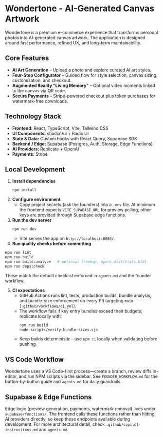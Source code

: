 # Wondertone - AI-Generated Canvas Artwork

Wondertone is a premium e-commerce experience that transforms personal photos into AI-generated canvas artwork. The application is designed around fast performance, refined UX, and long-term maintainability.

## Core Features

- **AI Art Generation** – Upload a photo and explore curated AI art styles.
- **Four-Step Configurator** – Guided flow for style selection, canvas sizing, customization, and checkout.
- **Augmented Reality "Living Memory"** – Optional video moments linked to the canvas via QR code.
- **Secure Payments** – Stripe-powered checkout plus token purchases for watermark-free downloads.

## Technology Stack

- **Frontend:** React, TypeScript, Vite, Tailwind CSS
- **UI Components:** shadcn/ui + Radix UI
- **State & Data:** Custom hooks with React Query, Supabase SDK
- **Backend / Edge:** Supabase (Postgres, Auth, Storage, Edge Functions)
- **AI Providers:** Replicate + OpenAI
- **Payments:** Stripe

## Local Development

1. **Install dependencies**
   ```sh
   npm install
   ```
2. **Configure environment**
   - Copy project secrets (ask the founders) into a `.env` file. At minimum the frontend expects `VITE_SUPABASE_URL` for preview polling; other keys are provided through Supabase edge functions.
3. **Run the dev server**
   ```sh
   npm run dev
   ```
   - Vite serves the app on `http://localhost:8080/`.
4. **Run quality checks before committing**
  ```sh
  npm run lint
  npm run build
  npm run build:analyze   # optional treemap, opens dist/stats.html
  npm run deps:check
  ```
  These match the default checklist enforced in `agents.md` and the founder workflow.

5. **CI expectations**
   - GitHub Actions runs lint, tests, production builds, bundle analysis, and bundle-size enforcement on every PR targeting `main` (`.github/workflows/ci.yml`).
   - The workflow fails if key entry bundles exceed their budgets; replicate locally with:
     ```sh
     npm run build
     node scripts/verify-bundle-sizes.cjs
     ```
   - Keep builds deterministic—use `npm ci` locally when validating before pushing.

## VS Code Workflow

Wondertone uses a VS Code-first process—create a branch, review diffs in-editor, and run NPM scripts via the sidebar. See `FOUNDER_WORKFLOW.md` for the button-by-button guide and `agents.md` for daily guardrails.

## Supabase & Edge Functions

Edge logic (preview generation, payments, watermark removal) lives under `supabase/functions/`. The frontend calls these functions rather than hitting AI providers directly, so keep those endpoints available during development. For more architectural detail, check `.github/copilot-instructions.md` and `agents.md`.
